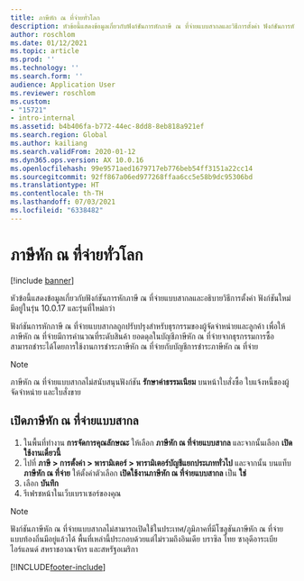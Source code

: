 ```yaml
---
title: ภาษีหัก ณ ที่จ่ายทั่วโลก
description: หัวข้อนี้แสดงข้อมูลเกี่ยวกับฟังก์ชันการหักภาษี ณ ที่จ่ายแบบสากลและวิธีการตั้งค่า ฟังก์ชันการหักภาษี ณ ที่จ่ายแบบสากลถูกปรับปรุงสำหรับธุรกรรมของผู้จัดจำหน่ายและลูกค้า เพื่อให้ภาษีหัก ณ ที่จ่ายมีการคำนวณที่ระดับสินค้า
author: roschlom
ms.date: 01/12/2021
ms.topic: article
ms.prod: ''
ms.technology: ''
ms.search.form: ''
audience: Application User
ms.reviewer: roschlom
ms.custom:
- "15721"
- intro-internal
ms.assetid: b4b406fa-b772-44ec-8dd8-8eb818a921ef
ms.search.region: Global
ms.author: kailiang
ms.search.validFrom: 2020-01-12
ms.dyn365.ops.version: AX 10.0.16
ms.openlocfilehash: 99e9571aed1679717eb776beb54ff3151a22cc14
ms.sourcegitcommit: 92ff867a06ed977268ffaa6cc5e58b9dc95306bd
ms.translationtype: HT
ms.contentlocale: th-TH
ms.lasthandoff: 07/03/2021
ms.locfileid: "6338482"
---
```

# <a name="global-withholding-tax"></a>ภาษีหัก ณ ที่จ่ายทั่วโลก

[!include [banner](../includes/banner.md)]

หัวข้อนี้แสดงข้อมูลเกี่ยวกับฟังก์ชันการหักภาษี ณ ที่จ่ายแบบสากลและอธิบายวิธีการตั้งค่า ฟังก์ชันใหม่มีอยู่ในรุ่น 10.0.17 และรุ่นที่ใหม่กว่า

ฟังก์ชันการหักภาษี ณ ที่จ่ายแบบสากลถูกปรับปรุงสำหรับธุรกรรมของผู้จัดจำหน่ายและลูกค้า เพื่อให้ภาษีหัก ณ ที่จ่ายมีการคำนวณที่ระดับสินค้า ยอดดุลในบัญชีภาษีหัก ณ ที่จ่ายจากธุรกรรมการซื้อสามารถชำระได้โดยการใช้งานการชําระภาษีหัก ณ ที่จ่ายกับบัญชีการชําระภาษีหัก ณ ที่จ่าย

> [!NOTE]
> ภาษีหัก ณ ที่จ่ายแบบสากลไม่สนับสนุนฟังก์ชัน **รักษาค่าธรรมเนียม** บนหน้าใบสั่งซื้อ ใบแจ้งหนี้ของผู้จัดจำหน่าย และใบสั่งขาย

## <a name="turn-on-global-withholding-tax"></a>เปิดภาษีหัก ณ ที่จ่ายแบบสากล

1. ในพื้นที่ทำงาน **การจัดการคุณลักษณะ** ให้เลือก **ภาษีหัก ณ ที่จ่ายแบบสากล** และจากนั้นเลือก **เปิดใช้งานเดี๋ยวนี้**
2. ไปที่ **ภาษี \> การตั้งค่า \> พารามิเตอร์ \> พารามิเตอร์บัญชีแยกประเภททั่วไป** และจากนั้น บนแท็บ **ภาษีหัก ณ ที่จ่าย** ให้ตั้งค่าตัวเลือก **เปิดใช้งานภาษีหัก ณ ที่จ่ายแบบสากล** เป็น **ใช่**
3. เลือก **บันทึก**
4. รีเฟรชหน้าในเว็บเบราเซอร์ของคุณ

> [!NOTE]
> ฟังก์ชันภาษีหัก ณ ที่จ่ายแบบสากลไม่สามารถเปิดใช้ในประเทศ/ภูมิภาคที่มีโซลูชันภาษีหัก ณ ที่จ่ายแบบท้องถิ่นมีอยู่แล้วได้ พื้นที่เหล่านี้ประกอบด้วยแต่ไม่รวมถึงอินเดีย บราซิล ไทย ซาอุดีอาระเบีย ไอร์แลนด์ สหราชอาณาจักร และสหรัฐอเมริกา


[!INCLUDE[footer-include](../../includes/footer-banner.md)]